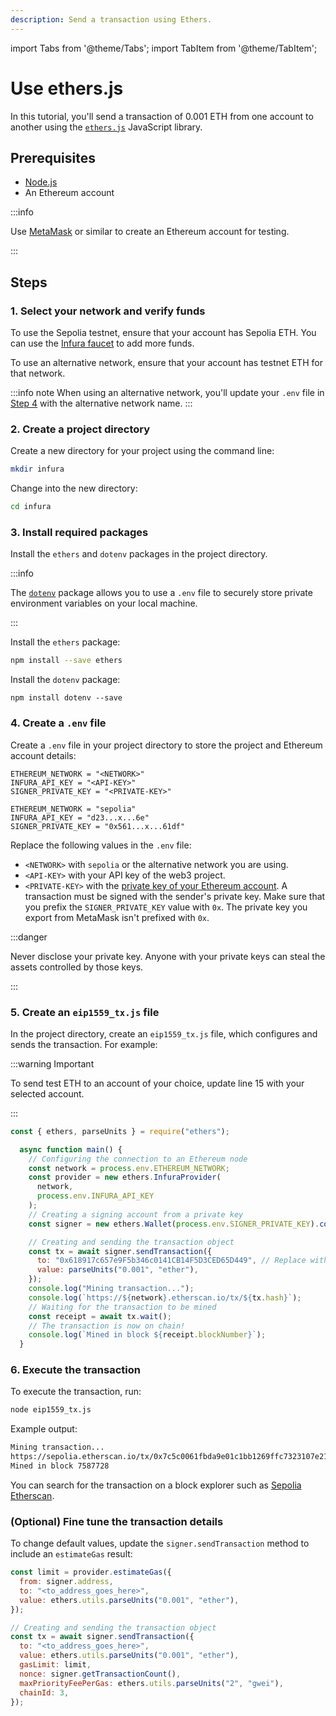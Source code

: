 ```yaml
---
description: Send a transaction using Ethers.
---
```


import Tabs from '@theme/Tabs';
import TabItem from '@theme/TabItem';

# Use ethers.js

In this tutorial, you'll send a transaction of 0.001 ETH from one account to another using the [`ethers.js`](https://docs.ethers.io/v5/) JavaScript library.

## Prerequisites

- [Node.js](https://nodejs.org/en/download/)
- An Ethereum account

:::info

Use [MetaMask](https://metamask.io) or similar to create an Ethereum account for testing.

:::

## Steps

### 1. Select your network and verify funds

<Tabs>
  <TabItem value="Sepolia" label="Sepolia" default>

To use the Sepolia testnet, ensure that your account has Sepolia ETH.
You can use the [Infura faucet](https://www.infura.io/faucet) to add more funds.

</TabItem>
<TabItem value="Alternative network" label="Alternative network" default>

To use an alternative network, ensure that your account has testnet ETH for that network.

:::info note
When using an alternative network, you'll update your `.env` file in
[Step 4](#4-create-a-env-file) with the alternative network name.
:::

</TabItem>
</Tabs>

### 2. Create a project directory

Create a new directory for your project using the command line:

```bash
mkdir infura
```

Change into the new directory:

```bash
cd infura
```

### 3. Install required packages

Install the `ethers` and `dotenv` packages in the project directory.

:::info

The [`dotenv`](../../../how-to/javascript-dotenv.md) package allows you to use a `.env` file to securely store private environment variables on your local machine.

:::

Install the `ethers` package:


```bash
npm install --save ethers
```

Install the `dotenv` package:

```
npm install dotenv --save
```

### 4. Create a `.env` file

Create a `.env` file in your project directory to store the project and Ethereum account details:

<Tabs>
  <TabItem value="Syntax" label="Syntax" default>

```text title=".env"
ETHEREUM_NETWORK = "<NETWORK>"
INFURA_API_KEY = "<API-KEY>"
SIGNER_PRIVATE_KEY = "<PRIVATE-KEY>"
```

</TabItem>
<TabItem value="Example" label="Example" default>

```text title=".env"
ETHEREUM_NETWORK = "sepolia"
INFURA_API_KEY = "d23...x...6e"
SIGNER_PRIVATE_KEY = "0x561...x...61df"
```

</TabItem>
</Tabs>

Replace the following values in the `.env` file:

- `<NETWORK>` with `sepolia` or the alternative network you are using.
- `<API-KEY>` with your API key of the web3 project.
- `<PRIVATE-KEY>` with the [private key of your Ethereum account](https://metamask.zendesk.com/hc/en-us/articles/360015289632-How-to-Export-an-Account-Private-Key). A transaction must be signed with the sender's private key. Make sure that you prefix the `SIGNER_PRIVATE_KEY` value with `0x`. The private key you export from MetaMask isn't prefixed with `0x`.

:::danger

Never disclose your private key. Anyone with your private keys can steal the assets controlled by those keys.

:::

### 5. Create an `eip1559_tx.js` file

In the project directory, create an `eip1559_tx.js` file, which configures and sends the transaction. For example:

:::warning Important

To send test ETH to an account of your choice, update line 15 with your selected account.

:::

```javascript title="eip1559_tx.js" showLineNumbers {15}
const { ethers, parseUnits } = require("ethers");

  async function main() {
    // Configuring the connection to an Ethereum node
    const network = process.env.ETHEREUM_NETWORK;
    const provider = new ethers.InfuraProvider(
      network,
      process.env.INFURA_API_KEY
    );
    // Creating a signing account from a private key
    const signer = new ethers.Wallet(process.env.SIGNER_PRIVATE_KEY).connect(provider);

    // Creating and sending the transaction object
    const tx = await signer.sendTransaction({
      to: "0x618917c657e9F5b346c0141CB14F5D3CED65D449", // Replace with your selected account
      value: parseUnits("0.001", "ether"),
    });
    console.log("Mining transaction...");
    console.log(`https://${network}.etherscan.io/tx/${tx.hash}`);
    // Waiting for the transaction to be mined
    const receipt = await tx.wait();
    // The transaction is now on chain!
    console.log(`Mined in block ${receipt.blockNumber}`);
  }
```

### 6. Execute the transaction

To execute the transaction, run:

```bash
node eip1559_tx.js
```

Example output:

```bash
Mining transaction...
https://sepolia.etherscan.io/tx/0x7c5c0061fbda9e01c1bb1269ffc7323107e2116d8f7327ee945aecc7c33d21c8
Mined in block 7587728
```

You can search for the transaction on a block explorer such as [Sepolia Etherscan](https://www.infura.io/faucet).

### (Optional) Fine tune the transaction details

To change default values, update the `signer.sendTransaction` method to include an `estimateGas` result:

```javascript title="eip1559_tx.js"
const limit = provider.estimateGas({
  from: signer.address,
  to: "<to_address_goes_here>",
  value: ethers.utils.parseUnits("0.001", "ether"),
});

// Creating and sending the transaction object
const tx = await signer.sendTransaction({
  to: "<to_address_goes_here>",
  value: ethers.utils.parseUnits("0.001", "ether"),
  gasLimit: limit,
  nonce: signer.getTransactionCount(),
  maxPriorityFeePerGas: ethers.utils.parseUnits("2", "gwei"),
  chainId: 3,
});
```
